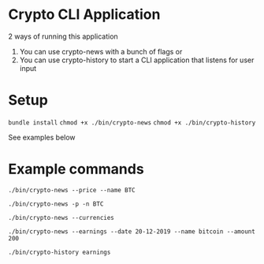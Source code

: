 # Crypto CLI Application

2 ways of running this application 

1) You can use crypto-news with a bunch of flags or
2) You can use crypto-history to start a CLI application that listens for user input

# Setup

`bundle install`
`chmod +x ./bin/crypto-news`
`chmod +x ./bin/crypto-history`

See examples below

# Example commands

`./bin/crypto-news --price --name BTC`

`./bin/crypto-news -p -n BTC`

`./bin/crypto-news --currencies`

`./bin/crypto-news --earnings --date 20-12-2019 --name bitcoin --amount 200`

`./bin/crypto-history earnings`


